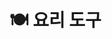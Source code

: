 # 🍽 요리 도구

<figure><img src="../../../.gitbook/assets/.,..png" alt=""><figcaption></figcaption></figure>

##

<div>

<figure><img src="../../../.gitbook/assets/제목 없음-2.png" alt=""><figcaption></figcaption></figure>

 

<figure><img src="../../../.gitbook/assets/제목 없음-3 (1).png" alt=""><figcaption></figcaption></figure>

 

<figure><img src="../../../.gitbook/assets/제목 없음-4.png" alt=""><figcaption></figcaption></figure>

 

<figure><img src="../../../.gitbook/assets/제목 없음-5.png" alt=""><figcaption></figcaption></figure>

 

<figure><img src="../../../.gitbook/assets/제목 없음-6.png" alt=""><figcaption></figcaption></figure>

 

<figure><img src="../../../.gitbook/assets/제목-없음-7_0005_2022-08-31_10.46.23.png.png" alt=""><figcaption></figcaption></figure>

 

<figure><img src="../../../.gitbook/assets/제목-없음-7_0006_2022-08-31_10.46.26.png.png" alt=""><figcaption></figcaption></figure>

</div>

<div>

<figure><img src="../../../.gitbook/assets/제목-없음-7_0007_2022-08-31_10.46.30.png.png" alt=""><figcaption></figcaption></figure>

 

<figure><img src="../../../.gitbook/assets/제목-없음-7_0008_2022-08-31_10.46.34.png.png" alt=""><figcaption></figcaption></figure>

 

<figure><img src="../../../.gitbook/assets/제목-없음-7_0009_2022-08-31_10.46.37.png.png" alt=""><figcaption></figcaption></figure>

</div>
